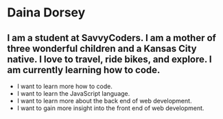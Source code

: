 # Daina Dorsey

## I am a student at SavvyCoders. I am a mother of three wonderful children and a Kansas City native. I love to travel, ride bikes, and explore. I am currently learning how to code.

* I want to learn more how to code.
* I want to learn the JavaScript language.
* I want to learn more about the back end of web development.
* I want to gain more insight into the front end of web development.
